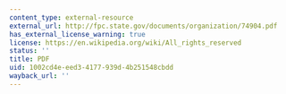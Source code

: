 ```yaml
---
content_type: external-resource
external_url: http://fpc.state.gov/documents/organization/74904.pdf
has_external_license_warning: true
license: https://en.wikipedia.org/wiki/All_rights_reserved
status: ''
title: PDF
uid: 1002cd4e-eed3-4177-939d-4b251548cbdd
wayback_url: ''
---
```

